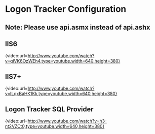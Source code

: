 # Logon Tracker Configuration

## Note:  Please use api.asmx instead of api.ashx

## IIS6
{video:url=http://www.youtube.com/watch?v=qlVK6OzWEh4,type=youtube,width=640,height=380}

## IIS7+
{video:url=http://www.youtube.com/watch?v=ILqxBaHK1Kk,type=youtube,width=640,height=380}

## Logon Tracker SQL Provider
{video:url=http://www.youtube.com/watch?v=h3-nt2VZCt0,type=youtube,width=640,height=380}